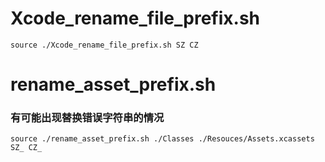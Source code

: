 # Xcode_rename_file_prefix.sh

```
source ./Xcode_rename_file_prefix.sh SZ CZ
```

# rename_asset_prefix.sh
### 有可能出现替换错误字符串的情况
```
source ./rename_asset_prefix.sh ./Classes ./Resouces/Assets.xcassets SZ_ CZ_
```
